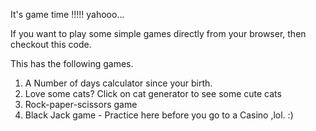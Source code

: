 It's game time !!!!! yahooo...

If you want to play some simple games directly from your browser, then checkout this code.

This has the following games.
1) A Number of days calculator since your birth.
2) Love some cats? Click on cat generator to see some cute cats
3) Rock-paper-scissors game
4) Black Jack game - Practice here before you go to a Casino ,lol. :)
